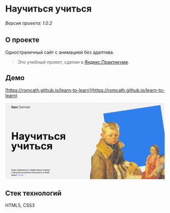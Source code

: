 # Научиться учиться

###### Версия проекта: 1.0.2

## О проекте
Одностраничный сайт с анимацией без адаптива.
> Это учебный проект, сделан в [Яндекс.Практикуме](https://praktikum.yandex.ru).

## Демо
[https://romcath.github.io/learn-to-learn](https://romcath.github.io/learn-to-learn)

![alt-текст](https://github.com/romcath/learn-to-learn/blob/master/src/images/demo_learn.jpg "Научиться учиться")

## Стек технологий
HTML5, CSS3
